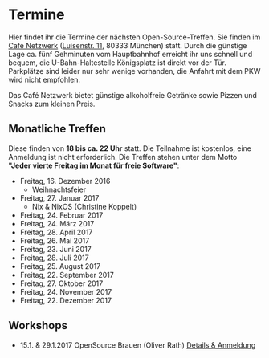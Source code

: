 # Termine

Hier findet ihr die Termine der nächsten Open-Source-Treffen. Sie finden im [Café Netzwerk](http://www.cafe-netzwerk.de/) ([Luisenstr. 11](http://www.openstreetmap.org/?lat=48.143903&amp;lon=11.563067499999988&amp;zoom=17&amp;layers=M&amp;mlat=48.14413&amp;mlon=11.56252), 80333 München) statt. Durch die günstige Lage ca. fünf Gehminuten vom Hauptbahnhof erreicht ihr uns schnell und bequem, die U-Bahn-Haltestelle Königsplatz ist direkt vor der Tür. Parkplätze sind leider nur sehr wenige vorhanden, die Anfahrt mit dem PKW wird nicht empfohlen.

Das Café Netzwerk bietet günstige alkoholfreie Getränke sowie Pizzen und Snacks zum kleinen Preis.

## Monatliche Treffen

Diese finden von **18 bis ca. 22 Uhr** statt. Die Teilnahme ist kostenlos, eine Anmeldung ist nicht erforderlich. Die Treffen stehen unter dem Motto **"Jeder vierte Freitag im Monat für freie Software"**:

*   Freitag, 16. Dezember 2016
    * Weihnachtsfeier
*   Freitag, 27. Januar 2017
    * Nix & NixOS (Christine Koppelt)
*   Freitag, 24. Februar 2017
*   Freitag, 24. März 2017
*   Freitag, 28. April 2017
*   Freitag, 26. Mai 2017
*   Freitag, 23. Juni 2017
*   Freitag, 28. Juli 2017
*   Freitag, 25. August 2017
*   Freitag, 22. September 2017
*   Freitag, 27. Oktober 2017
*   Freitag, 24. November 2017
*   Freitag, 22. Dezember 2017

## Workshops

*   15.1. & 29.1.2017 OpenSource Brauen (Oliver Rath) [Details & Anmeldung](https://opensourcetreffen.de/workshops/)

